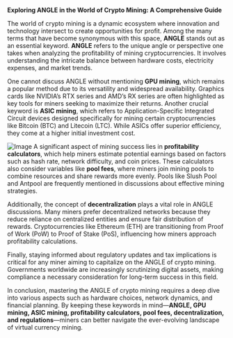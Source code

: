 **Exploring ANGLE in the World of Crypto Mining: A Comprehensive Guide**

The world of crypto mining is a dynamic ecosystem where innovation and technology intersect to create opportunities for profit. Among the many terms that have become synonymous with this space, **ANGLE** stands out as an essential keyword. **ANGLE** refers to the unique angle or perspective one takes when analyzing the profitability of mining cryptocurrencies. It involves understanding the intricate balance between hardware costs, electricity expenses, and market trends.

One cannot discuss ANGLE without mentioning **GPU mining**, which remains a popular method due to its versatility and widespread availability. Graphics cards like NVIDIA’s RTX series and AMD’s RX series are often highlighted as key tools for miners seeking to maximize their returns. Another crucial keyword is **ASIC mining**, which refers to Application-Specific Integrated Circuit devices designed specifically for mining certain cryptocurrencies like Bitcoin (BTC) and Litecoin (LTC). While ASICs offer superior efficiency, they come at a higher initial investment cost.


![Image](https://github.com/user-attachments/assets/31692037-0104-4703-abd1-696b6a7dd41b)
A significant aspect of mining success lies in **profitability calculators**, which help miners estimate potential earnings based on factors such as hash rate, network difficulty, and coin prices. These calculators also consider variables like **pool fees**, where miners join mining pools to combine resources and share rewards more evenly. Pools like Slush Pool and Antpool are frequently mentioned in discussions about effective mining strategies.

Additionally, the concept of **decentralization** plays a vital role in ANGLE discussions. Many miners prefer decentralized networks because they reduce reliance on centralized entities and ensure fair distribution of rewards. Cryptocurrencies like Ethereum (ETH) are transitioning from Proof of Work (PoW) to Proof of Stake (PoS), influencing how miners approach profitability calculations.

Finally, staying informed about regulatory updates and tax implications is critical for any miner aiming to capitalize on the ANGLE of crypto mining. Governments worldwide are increasingly scrutinizing digital assets, making compliance a necessary consideration for long-term success in this field.

In conclusion, mastering the ANGLE of crypto mining requires a deep dive into various aspects such as hardware choices, network dynamics, and financial planning. By keeping these keywords in mind—**ANGLE, GPU mining, ASIC mining, profitability calculators, pool fees, decentralization, and regulations**—miners can better navigate the ever-evolving landscape of virtual currency mining.